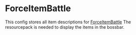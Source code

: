 # ForceItemBattle

This config stores all item descriptions for [ForceItemBattle](https://github.com/McPlayHDnet/ForceItemBattle/)
The resourcepack is needed to display the items in the bossbar.
